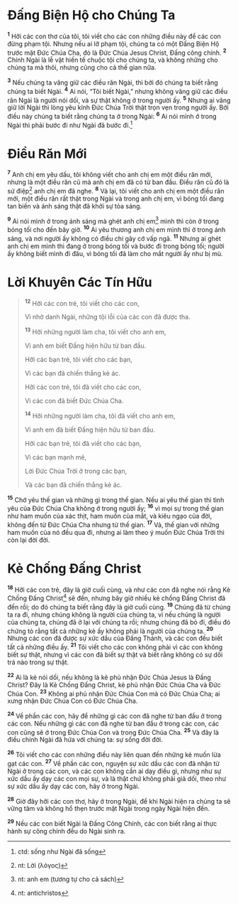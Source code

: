 # Đấng Biện Hộ cho Chúng Ta

<sup><b>1</b></sup> Hỡi các con thơ của tôi, tôi viết cho các con những điều này để các con đừng phạm tội. Nhưng nếu ai lỡ phạm tội, chúng ta có một Đấng Biện Hộ trước mặt Đức Chúa Cha, đó là Đức Chúa Jesus Christ, Đấng công chính. <sup><b>2</b></sup> Chính Ngài là lễ vật hiến tế chuộc tội cho chúng ta, và không những cho chúng ta mà thôi, nhưng cũng cho cả thế gian nữa.

<sup><b>3</b></sup> Nếu chúng ta vâng giữ các điều răn Ngài, thì bởi đó chúng ta biết rằng chúng ta biết Ngài. <sup><b>4</b></sup> Ai nói, “Tôi biết Ngài,” nhưng không vâng giữ các điều răn Ngài là người nói dối, và sự thật không ở trong người ấy. <sup><b>5</b></sup> Nhưng ai vâng giữ lời Ngài thì lòng yêu kính Đức Chúa Trời thật trọn vẹn trong người ấy. Bởi điều này chúng ta biết rằng chúng ta ở trong Ngài: <sup><b>6</b></sup> Ai nói mình ở trong Ngài thì phải bước đi như Ngài đã bước đi.[^1-8cc3f7a6-88d9-4699-939b-82491e33a23a]

# Điều Răn Mới

<sup><b>7</b></sup> Anh chị em yêu dấu, tôi không viết cho anh chị em một điều răn mới, nhưng là một điều răn cũ mà anh chị em đã có từ ban đầu. Điều răn cũ đó là sứ điệp[^2-8cc3f7a6-88d9-4699-939b-82491e33a23a] anh chị em đã nghe. <sup><b>8</b></sup> Vả lại, tôi viết cho anh chị em một điều răn mới, một điều răn rất thật trong Ngài và trong anh chị em, vì bóng tối đang tan biến và ánh sáng thật đã khởi sự tỏa sáng.

<sup><b>9</b></sup> Ai nói mình ở trong ánh sáng mà ghét anh chị em[^3-8cc3f7a6-88d9-4699-939b-82491e33a23a] mình thì còn ở trong bóng tối cho đến bây giờ. <sup><b>10</b></sup> Ai yêu thương anh chị em mình thì ở trong ánh sáng, và nơi người ấy không có điều chi gây cớ vấp ngã. <sup><b>11</b></sup> Nhưng ai ghét anh chị em mình thì đang ở trong bóng tối và bước đi trong bóng tối; người ấy không biết mình đi đâu, vì bóng tối đã làm cho mắt người ấy như bị mù.

# Lời Khuyên Các Tín Hữu

> <sup><b>12</b></sup> Hỡi các con trẻ, tôi viết cho các con,
>
> Vì nhờ danh Ngài, những tội lỗi của các con đã được tha.
>
> <sup><b>13</b></sup> Hỡi những người làm cha, tôi viết cho anh em,
>
> Vì anh em biết Đấng hiện hữu từ ban đầu.
>
> Hỡi các bạn trẻ, tôi viết cho các bạn,
>
> Vì các bạn đã chiến thắng kẻ ác.
>
> Hỡi các con trẻ, tôi đã viết cho các con,
>
> Vì các con đã biết Đức Chúa Cha.
>
> <sup><b>14</b></sup> Hỡi những người làm cha, tôi đã viết cho anh em,
>
> Vì anh em đã biết Đấng hiện hữu từ ban đầu.
>
> Hỡi các bạn trẻ, tôi đã viết cho các bạn,
>
> Vì các bạn mạnh mẽ,
>
> Lời Đức Chúa Trời ở trong các bạn,
>
> Và các bạn đã chiến thắng kẻ ác.

<sup><b>15</b></sup> Chớ yêu thế gian và những gì trong thế gian. Nếu ai yêu thế gian thì tình yêu của Đức Chúa Cha không ở trong người ấy; <sup><b>16</b></sup> vì mọi sự trong thế gian như ham muốn của xác thịt, ham muốn của mắt, và kiêu ngạo của đời, không đến từ Đức Chúa Cha nhưng từ thế gian. <sup><b>17</b></sup> Vả, thế gian với những ham muốn của nó đều qua đi, nhưng ai làm theo ý muốn Đức Chúa Trời thì còn lại đời đời.

# Kẻ Chống Đấng Christ

<sup><b>18</b></sup> Hỡi các con trẻ, đây là giờ cuối cùng, và như các con đã nghe nói rằng Kẻ Chống Đấng Christ[^4-8cc3f7a6-88d9-4699-939b-82491e33a23a] sẽ đến, nhưng bây giờ nhiều kẻ chống Đấng Christ đã đến rồi; do đó chúng ta biết rằng đây là giờ cuối cùng. <sup><b>19</b></sup> Chúng đã từ chúng ta ra đi, nhưng chúng không là người của chúng ta, vì nếu chúng là người của chúng ta, chúng đã ở lại với chúng ta rồi; nhưng chúng đã bỏ đi, điều đó chứng tỏ rằng tất cả những kẻ ấy không phải là người của chúng ta. <sup><b>20</b></sup> Nhưng các con đã được sự xức dầu của Đấng Thánh, và các con đều biết tất cả những điều ấy. <sup><b>21</b></sup> Tôi viết cho các con không phải vì các con không biết sự thật, nhưng vì các con đã biết sự thật và biết rằng không có sự dối trá nào trong sự thật.

<sup><b>22</b></sup> Ai là kẻ nói dối, nếu không là kẻ phủ nhận Đức Chúa Jesus là Đấng Christ? Đây là Kẻ Chống Đấng Christ, kẻ phủ nhận Đức Chúa Cha và Đức Chúa Con. <sup><b>23</b></sup> Không ai phủ nhận Đức Chúa Con mà có Đức Chúa Cha; ai xưng nhận Đức Chúa Con có Đức Chúa Cha.

<sup><b>24</b></sup> Về phần các con, hãy để những gì các con đã nghe từ ban đầu ở trong các con. Nếu những gì các con đã nghe từ ban đầu ở trong các con, các con cũng sẽ ở trong Đức Chúa Con và trong Đức Chúa Cha. <sup><b>25</b></sup> Và đây là điều chính Ngài đã hứa với chúng ta: sự sống đời đời.

<sup><b>26</b></sup> Tôi viết cho các con những điều này liên quan đến những kẻ muốn lừa gạt các con. <sup><b>27</b></sup> Về phần các con, nguyện sự xức dầu các con đã nhận từ Ngài ở trong các con, và các con không cần ai dạy điều gì, nhưng như sự xức dầu ấy dạy các con mọi sự, và là thật chứ không phải giả dối, theo như sự xức dầu ấy dạy các con, hãy ở trong Ngài.

<sup><b>28</b></sup> Giờ đây hỡi các con thơ, hãy ở trong Ngài, để khi Ngài hiện ra chúng ta sẽ vững tâm và không hổ thẹn trước mặt Ngài trong ngày Ngài hiện đến.

<sup><b>29</b></sup> Nếu các con biết Ngài là Đấng Công Chính, các con biết rằng ai thực hành sự công chính đều do Ngài sinh ra.

[^1-8cc3f7a6-88d9-4699-939b-82491e33a23a]: ctd: sống như Ngài đã sống

[^2-8cc3f7a6-88d9-4699-939b-82491e33a23a]: nt: Lời (λόγος)

[^3-8cc3f7a6-88d9-4699-939b-82491e33a23a]: nt: anh em (tương tự cho cả sách)

[^4-8cc3f7a6-88d9-4699-939b-82491e33a23a]: nt: antichristos
